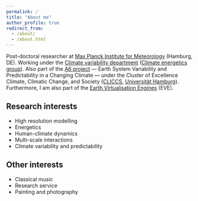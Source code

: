 ```yaml
---
permalink: /
title: "About me"
author_profile: true
redirect_from: 
  - /about/
  - /about.html
---
```


Post-doctoral researcher at [Max Planck Institute for Meteorology](https://mpimet.mpg.de/en/homepage) (Hamburg, DE). Working under the [Climate variability department](https://mpimet.mpg.de/en/research/department-climate-variability) ([Climate energetics group](https://mpimet.mpg.de/en/research/department-climate-variability/climate-energetics)). Also part of the [A6 project](https://www.cliccs.uni-hamburg.de/research/theme-a/a6.html) — Earth System Variability and Predictability in a Changing Climate — under the Cluster of Excellence Climate, Climatic Change, and Society ([CLICCS](https://www.cliccs.uni-hamburg.de/about-cliccs.html), [Universität Hamburg](https://www.uni-hamburg.de/en.html)). Furthermore, I am also part of the [Earth Virtualisation Engines](https://eve4climate.org/) (EVE). 

## Research interests

  * High resolution modelling
  * Energetics
  * Human-climate dynamics
  * Multi-scale interactions
  * Climate variability and predictability

## Other interests    
  * Classical music
  * Research service
  * Painting and photography

